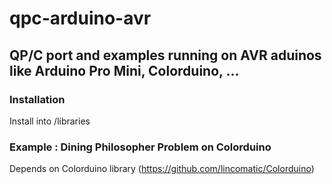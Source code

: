 ﻿# qpc-arduino-avr
## QP/C port and examples running on AVR aduinos like Arduino Pro Mini, Colorduino, ...

### Installation
Install into <sketch location>/libraries

### Example : Dining Philosopher Problem on Colorduino
Depends on Colorduino library (https://github.com/lincomatic/Colorduino)
